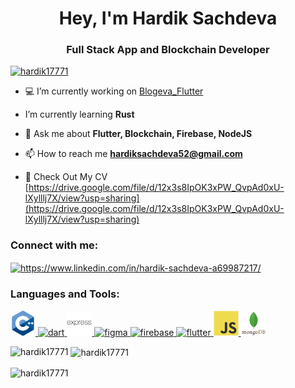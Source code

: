 <h1 align="center">Hey, I'm Hardik Sachdeva</h1>
<h3 align="center">Full Stack App and Blockchain Developer</h3>

<p align="left"> <a href="https://github.com/ryo-ma/github-profile-trophy"><img src="https://github-profile-trophy.vercel.app/?username=hardik17771" alt="hardik17771" /></a> </p>

- 💻 I’m currently working on [Blogeva_Flutter](https://github.com/hardik17771/Blogeva_Flutter)

- I’m currently learning **Rust**

- 💬 Ask me about **Flutter, Blockchain, Firebase, NodeJS**

- 📫 How to reach me **hardiksachdeva52@gmail.com**

- 📄 Check Out My CV [https://drive.google.com/file/d/12x3s8IpOK3xPW_QvpAd0xU-lXylllj7X/view?usp=sharing](https://drive.google.com/file/d/12x3s8IpOK3xPW_QvpAd0xU-lXylllj7X/view?usp=sharing)

<h3 align="left">Connect with me:</h3>
<p align="left">
<a href="https://linkedin.com/in/https://www.linkedin.com/in/hardik-sachdeva-a69987217/" target="blank"><img align="center" src="https://raw.githubusercontent.com/rahuldkjain/github-profile-readme-generator/master/src/images/icons/Social/linked-in-alt.svg" alt="https://www.linkedin.com/in/hardik-sachdeva-a69987217/" height="30" width="40" /></a>
</p>

<h3 align="left">Languages and Tools:</h3>
<p align="left"> <a href="https://www.w3schools.com/cpp/" target="_blank" rel="noreferrer"> <img src="https://raw.githubusercontent.com/devicons/devicon/master/icons/cplusplus/cplusplus-original.svg" alt="cplusplus" width="40" height="40"/> </a> <a href="https://dart.dev" target="_blank" rel="noreferrer"> <img src="https://www.vectorlogo.zone/logos/dartlang/dartlang-icon.svg" alt="dart" width="40" height="40"/> </a> <a href="https://expressjs.com" target="_blank" rel="noreferrer"> <img src="https://raw.githubusercontent.com/devicons/devicon/master/icons/express/express-original-wordmark.svg" alt="express" width="40" height="40"/> </a> <a href="https://www.figma.com/" target="_blank" rel="noreferrer"> <img src="https://www.vectorlogo.zone/logos/figma/figma-icon.svg" alt="figma" width="40" height="40"/> </a> <a href="https://firebase.google.com/" target="_blank" rel="noreferrer"> <img src="https://www.vectorlogo.zone/logos/firebase/firebase-icon.svg" alt="firebase" width="40" height="40"/> </a> <a href="https://flutter.dev" target="_blank" rel="noreferrer"> <img src="https://www.vectorlogo.zone/logos/flutterio/flutterio-icon.svg" alt="flutter" width="40" height="40"/> </a> <a href="https://developer.mozilla.org/en-US/docs/Web/JavaScript" target="_blank" rel="noreferrer"> <img src="https://raw.githubusercontent.com/devicons/devicon/master/icons/javascript/javascript-original.svg" alt="javascript" width="40" height="40"/> </a> <a href="https://www.mongodb.com/" target="_blank" rel="noreferrer"> <img src="https://raw.githubusercontent.com/devicons/devicon/master/icons/mongodb/mongodb-original-wordmark.svg" alt="mongodb" width="40" height="40"/> </a> </p>

<p><img align="left" src="https://github-readme-stats.vercel.app/api/top-langs?username=hardik17771&show_icons=true&locale=en&layout=compact" alt="hardik17771" /></p>

<p>&nbsp;<img align="center" src="https://github-readme-stats.vercel.app/api?username=hardik17771&show_icons=true&locale=en" alt="hardik17771" /></p>

<p><img align="center" src="https://github-readme-streak-stats.herokuapp.com/?user=hardik17771&" alt="hardik17771" /></p>
